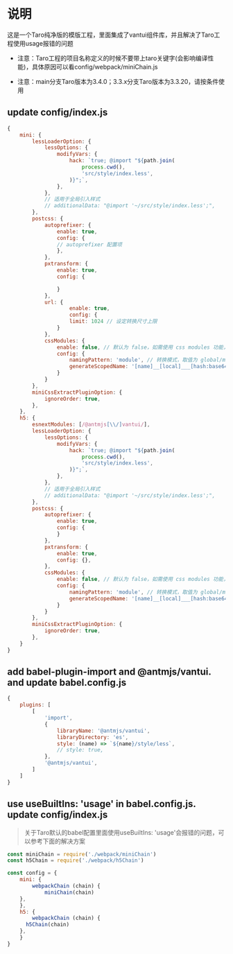 # 说明

这是一个Taro纯净版的模版工程，里面集成了vantui组件库，并且解决了Taro工程使用usage报错的问题

* 注意：Taro工程的项目名称定义的时候不要带上taro关键字(会影响编译性能)，具体原因可以看config/webpack/miniChain.js

* 注意：main分支Taro版本为3.4.0；3.3.x分支Taro版本为3.3.20，请按条件使用

## update config/index.js

```js
{
	mini: {
		lessLoaderOption: {
			lessOptions: {
				modifyVars: {
					hack: `true; @import "${path.join(
						process.cwd(),
						'src/style/index.less',
					)}";`,
				},
			},
			// 适用于全局引入样式
			// additionalData: "@import '~/src/style/index.less';",
		},
		postcss: {
			autoprefixer: {
				enable: true,
				config: {
				// autoprefixer 配置项
				},
			},
			pxtransform: {
				enable: true,
				config: {

				}
			},
			url: {
					enable: true,
					config: {
					limit: 1024 // 设定转换尺寸上限
				}
			},
			cssModules: {
				enable: false, // 默认为 false，如需使用 css modules 功能，则设为 true
				config: {
					namingPattern: 'module', // 转换模式，取值为 global/module
					generateScopedName: '[name]__[local]___[hash:base64:5]'
				}
			}
		},
		miniCssExtractPluginOption: {
			ignoreOrder: true,
		},
	},
	h5: {
		esnextModules: [/@antmjs[\\/]vantui/],
		lessLoaderOption: {
			lessOptions: {
				modifyVars: {
					hack: `true; @import "${path.join(
						process.cwd(),
						'src/style/index.less',
					)}";`,
				},
			},
			// 适用于全局引入样式
			// additionalData: "@import '~/src/style/index.less';",
		},
		postcss: {
			autoprefixer: {
				enable: true,
				config: {
				}
			},
			pxtransform: {
				enable: true,
				config: {},
			},
			cssModules: {
				enable: false, // 默认为 false，如需使用 css modules 功能，则设为 true
				config: {
					namingPattern: 'module', // 转换模式，取值为 global/module
					generateScopedName: '[name]__[local]___[hash:base64:5]'
				}
			}
		},
		miniCssExtractPluginOption: {
			ignoreOrder: true,
		},
	}
}
```

## add babel-plugin-import and @antmjs/vantui. and update babel.config.js

```js
{
	plugins: [
		[
			'import',
			{
				libraryName: '@antmjs/vantui',
				libraryDirectory: 'es',
				style: (name) => `${name}/style/less`,
				// style: true,
			},
			'@antmjs/vantui',
		]
	]
}
```

## use useBuiltIns: 'usage' in babel.config.js. update config/index.js

> 关于Taro默认的babel配置里面使用useBuiltIns: 'usage'会报错的问题，可以参考下面的解决方案

```js
const miniChain = require('./webpack/miniChain')
const h5Chain = require('./webpack/h5Chain')

const config = {
	mini: {
		webpackChain (chain) {
			miniChain(chain)
    },
	},
	h5: {
		webpackChain (chain) {
      h5Chain(chain)
    },
	}
}
```

